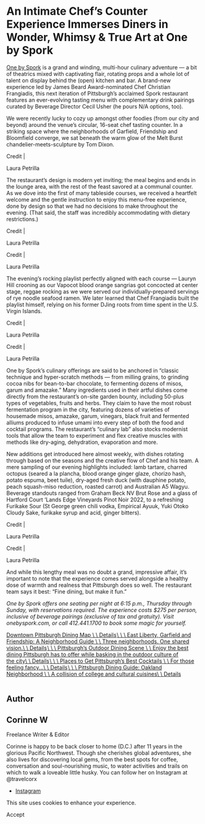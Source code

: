# An Intimate Chef’s Counter Experience Immerses Diners in Wonder, Whimsy & True Art at One by Spork

[One by Spork](https://onebyspork.com/) is a grand and winding, multi-hour culinary adventure — a bit of theatrics mixed with captivating flair, rotating props and a whole lot of talent on display behind the (open) kitchen and bar. A brand-new experience led by James Beard Award-nominated Chef Christian Frangiadis, this next iteration of Pittsburgh’s acclaimed Spork restaurant features an ever-evolving tasting menu with complementary drink pairings curated by Beverage Director Cecil Usher (he pours N/A options, too).

We were recently lucky to cozy up amongst other foodies (from our city and beyond) around the venue’s circular, 16-seat chef tasting counter. In a striking space where the neighborhoods of Garfield, Friendship and Bloomfield converge, we sat beneath the warm glow of the Melt Burst chandelier-meets-sculpture by Tom Dixon.

Credit \|

Laura Petrilla

The restaurant’s design is modern yet inviting; the meal begins and ends in the lounge area, with the rest of the feast savored at a communal counter. As we dove into the first of many tableside courses, we received a heartfelt welcome and the gentle instruction to enjoy this menu-free experience, done by design so that we had no decisions to make throughout the evening. (That said, the staff was incredibly accommodating with dietary restrictions.)

Credit \|

Laura Petrilla

Credit \|

Laura Petrilla

The evening’s rocking playlist perfectly aligned with each course — Lauryn Hill crooning as our Vapocot blood orange sangrias got concocted at center stage, reggae rocking as we were served our individually-prepared servings of rye noodle seafood ramen. We later learned that Chef Frangiadis built the playlist himself, relying on his former DJing roots from time spent in the U.S. Virgin Islands.

Credit \|

Laura Petrilla

Credit \|

Laura Petrilla

One by Spork’s culinary offerings are said to be anchored in “classic technique and hyper-scratch methods — from milling grains, to grinding cocoa nibs for bean-to-bar chocolate, to fermenting dozens of misos, garum and amazake.” Many ingredients used in their artful dishes come directly from the restaurant’s on-site garden bounty, including 50-plus types of vegetables, fruits and herbs. They claim to have the most robust fermentation program in the city, featuring dozens of varieties of housemade misos, amazake, garum, vinegars, black fruit and fermented alliums produced to infuse umami into every step of both the food and cocktail programs. The restaurant’s “culinary lab” also stocks modernist tools that allow the team to experiment and flex creative muscles with methods like dry-aging, dehydration, evaporation and more.

New additions get introduced here almost weekly, with dishes rotating through based on the seasons and the creative flow of Chef and his team. A mere sampling of our evening highlights included: lamb tartare, charred octopus (seared a la plancha, blood orange ginger glaze, chorizo hash, potato espuma, beet tuile), dry-aged fresh duck (with dauphine potato, peach squash-miso reduction, roasted carrot) and Australian A5 Wagyu. Beverage standouts ranged from Graham Beck NV Brut Rose and a glass of Hartford Court ‘Lands Edge Vineyards Pinot Noir 2022, to a refreshing Furikake Sour (St George green chili vodka, Empirical Ayuuk, Yuki Otoko Cloudy Sake, furikake syrup and acid, ginger bitters).

Credit \|

Laura Petrilla

Credit \|

Laura Petrilla

And while this lengthy meal was no doubt a grand, impressive affair, it’s important to note that the experience comes served alongside a healthy dose of warmth and realness that Pittsburgh does so well. The restaurant team says it best: “Fine dining, but make it fun.”

_One by Spork offers one seating per night at 6:15 p.m., Thursday through Sunday, with reservations required. The experience costs $275 per person, inclusive of beverage pairings (exclusive of tax and gratuity). Visit onebyspork.com, or call 412.441.1700 to book some magic for yourself._

[Downtown Pittsburgh Dining Map \\
\\
Details](https://www.visitpittsburgh.com/blog/downtown-pittsburgh-dining-map/)[![](data:image/svg+xml;charset=utf-8,%3Csvg%20xmlns%3D%27http%3A%2F%2Fwww.w3.org%2F2000%2Fsvg%27%20width%3D%271%27%20height%3D%271%27%20style%3D%27background%3Atransparent%27%2F%3E)\\
\\
\\
East Liberty, Garfield and Friendship: A Neighborhood Guide \\
\\
Three neighborhoods. One shared vision.\\
\\
Details](https://www.visitpittsburgh.com/blog/east-liberty-garfield-and-friendship-neighborhood-guide/)[![The outdoor dining area of Federal Galley.](data:image/svg+xml;charset=utf-8,%3Csvg%20xmlns%3D%27http%3A%2F%2Fwww.w3.org%2F2000%2Fsvg%27%20width%3D%271%27%20height%3D%271%27%20style%3D%27background%3Atransparent%27%2F%3E)\\
\\
\\
Pittsburgh’s Outdoor Dining Scene \\
\\
Enjoy the best dining Pittsburgh has to offer while basking in the outdoor culture of the city\\
\\
Details](https://www.visitpittsburgh.com/blog/pittsburgh-outdoor-dining-options/)[![](data:image/svg+xml;charset=utf-8,%3Csvg%20xmlns%3D%27http%3A%2F%2Fwww.w3.org%2F2000%2Fsvg%27%20width%3D%271%27%20height%3D%271%27%20style%3D%27background%3Atransparent%27%2F%3E)\\
\\
\\
Places to Get Pittsburgh’s Best Cocktails \\
\\
For those feeling fancy...\\
\\
Details](https://www.visitpittsburgh.com/blog/places-to-get-pittsburghs-best-cocktails/)[![](data:image/svg+xml;charset=utf-8,%3Csvg%20xmlns%3D%27http%3A%2F%2Fwww.w3.org%2F2000%2Fsvg%27%20width%3D%271%27%20height%3D%271%27%20style%3D%27background%3Atransparent%27%2F%3E)\\
\\
\\
Pittsburgh Dining Guide: Oakland Neighborhood \\
\\
A collision of college and cultural cuisines\\
\\
Details](https://www.visitpittsburgh.com/blog/pittsburgh-dining-guide-oakland-neighborhood/)

![Corinne W](data:image/svg+xml;charset=utf-8,%3Csvg%20xmlns%3D%27http%3A%2F%2Fwww.w3.org%2F2000%2Fsvg%27%20width%3D%271%27%20height%3D%271%27%20style%3D%27background%3Atransparent%27%2F%3E)

## Author

## Corinne W

Freelance Writer & Editor

Corinne is happy to be back closer to home (D.C.) after 11 years in the glorious Pacific Northwest. Though she cherishes global adventures, she also lives for discovering local gems, from the best spots for coffee, conversation and soul-nourishing music, to water activities and trails on which to walk a loveable little husky. You can follow her on Instagram at @travelcorx

- [Instagram](https://www.instagram.com/travelcorx/)

This site uses cookies to enhance your experience.



Accept

